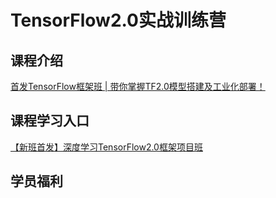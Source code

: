 # TensorFlow2.0实战训练营

## 课程介绍
[首发TensorFlow框架班 | 带你掌握TF2.0模型搭建及工业化部署！](https://mp.weixin.qq.com/s/o7zzej5KlhuDIaEADgOGyw)

## 课程学习入口
[【新班首发】深度学习TensorFlow2.0框架项目班](https://wx32e0ad0076a9091c.h5.xiaoe-tech.com/v1/course/column/p_5ea6cc694be35_obn2mhja?type=3)

## 学员福利
